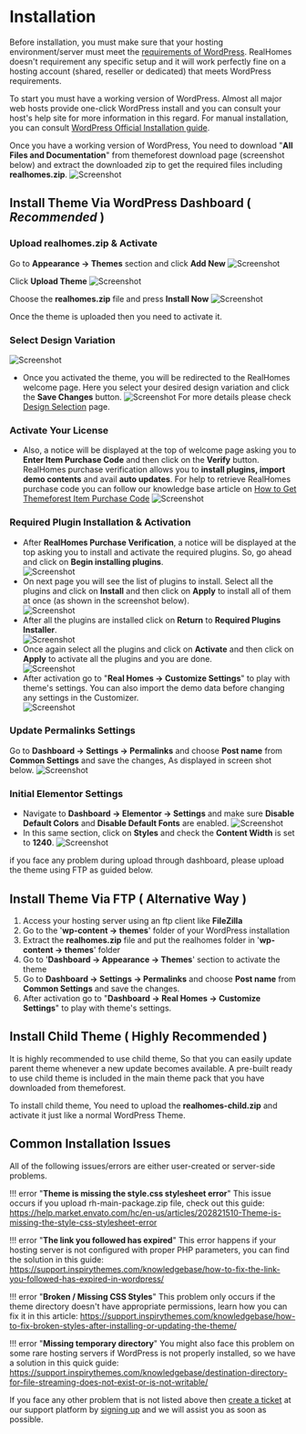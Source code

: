 # Installation

Before installation, you must make sure that your hosting environment/server must meet the [requirements of WordPress](https://wordpress.org/about/requirements/). RealHomes doesn't requirement any specific setup and it will work perfectly fine on a hosting account (shared, reseller or dedicated) that meets WordPress requirements.

To start you must have a working version of WordPress. Almost all major web hosts provide one-click WordPress install and you can consult your host's help site for more information in this regard. For manual installation, you can consult [WordPress Official Installation guide](https://wordpress.org/support/article/how-to-install-wordpress/).

Once you have a working version of WordPress, You need to download "**All Files and Documentation**" from themeforest download page (screenshot below) and extract the downloaded zip to get the required files including **realhomes.zip**.
![Screenshot](images/installation/download-rh-full-package.png)

## Install Theme Via WordPress Dashboard ( _Recommended_ )

### **Upload realhomes.zip & Activate**

Go to **Appearance → Themes** section and click **Add New**
![Screenshot](images/installation/add-new.png)

Click **Upload Theme**
![Screenshot](images/installation/upload-theme.png)

Choose the **realhomes.zip** file and press **Install Now**
![Screenshot](images/installation/realhomes-zip.png)

Once the theme is uploaded then you need to activate it.

### **Select Design Variation**

![Screenshot](images/installation/activate-theme.png)
- Once you activated the theme, you will be redirected to the RealHomes welcome page. Here you select your desired design variation and click the **Save Changes** button. 
![Screenshot](images/installation/welcome-page.png)
For more details please check [Design Selection](design-selection.md) page.

### **Activate Your License**

- Also, a notice will be displayed at the top of welcome page asking you to **Enter Item Purchase Code** and then click on the **Verify** button. RealHomes purchase verification allows you to **install plugins, import demo contents** and avail **auto updates**. For help to retrieve RealHomes purchase code you can follow our knowledge base article on [How to Get Themeforest Item Purchase Code](https://support.inspirythemes.com/knowledgebase/how-to-get-themeforest-item-purchase-code/) 
![Screenshot](images/installation/purchase-verification.png)

### **Required Plugin Installation & Activation**

- After **RealHomes Purchase Verification**, a notice will be displayed at the top asking you to install and activate the required plugins. So, go ahead and click on **Begin installing plugins**.<br>
![Screenshot](images/installation/begin-plugin-installation.png)
- On next page you will see the list of plugins to install. Select all the plugins and click on **Install** and then click on **Apply** to install all of them at once (as shown in the screenshot below). </br>
![Screenshot](images/installation/install-plugins.png)
- After all the plugins are installed click on **Return** to **Required Plugins Installer**. <br>
![Screenshot](images/installation/return-to-install.png)
- Once again select all the plugins and click on **Activate** and then click on **Apply** to activate all the plugins and you are done. <br>
![Screenshot](images/installation/activate-plugins.png)
- After activation go to "**Real Homes → Customize Settings**" to play with theme's settings. You can also import the demo data before changing any settings in the Customizer.<br>
![Screenshot](images/installation/customize.png)

### **Update Permalinks Settings**

Go to **Dashboard → Settings → Permalinks** and choose **Post name** from **Common Settings** and save the changes, As displayed in screen shot below.
![Screenshot](images/import-demo/permalinks.jpg)

### **Initial Elementor Settings**

- Navigate to **Dashboard → Elementor → Settings** and make sure **Disable Default Colors** and **Disable Default Fonts** are enabled.
![Screenshot](images/elementor/disable-default-colors-fonts-elementor.png)
- In this same section, click on **Styles** and check the **Content Width** is set to **1240**.
![Screenshot](images/elementor/content-width-1240-elementor.png)

if you face any problem during upload through dashboard, please upload the theme using FTP as guided below.

## Install Theme Via FTP ( Alternative Way )

1. Access your hosting server using an ftp client like **FileZilla**
2. Go to the '**wp-content → themes**' folder of your WordPress installation
3. Extract the **realhomes.zip** file and put the realhomes folder in '**wp-content → themes**' folder
4. Go to '**Dashboard → Appearance → Themes**' section to activate the theme
5. Go to **Dashboard → Settings → Permalinks** and choose **Post name** from **Common Settings** and save the changes.
6. After activation go to "**Dashboard → Real Homes → Customize Settings**" to play with theme's settings.

## Install Child Theme ( Highly Recommended )

It is highly recommended to use child theme, So that you can easily update parent theme whenever a new update becomes available. A pre-built ready to use child theme is included in the main theme pack that you have downloaded from themeforest.


To install child theme, You need to upload the **realhomes-child.zip** and activate it just like a normal WordPress Theme.

## **Common Installation Issues**

All of the following issues/errors are either user-created or server-side problems.

!!! error "**Theme is missing the style.css stylesheet error**"
    This issue occurs if you upload rh-main-package.zip file, check out this guide: https://help.market.envato.com/hc/en-us/articles/202821510-Theme-is-missing-the-style-css-stylesheet-error

!!! error "**The link you followed has expired**"
    This error happens if your hosting server is not configured with proper PHP parameters, you can find the solution in this guide: https://support.inspirythemes.com/knowledgebase/how-to-fix-the-link-you-followed-has-expired-in-wordpress/

!!! error "**Broken / Missing CSS Styles**"
    This problem only occurs if the theme directory doesn't have appropriate permissions, learn how you can fix it in this article: https://support.inspirythemes.com/knowledgebase/how-to-fix-broken-styles-after-installing-or-updating-the-theme/

!!! error "**Missing temporary directory**"
    You might also face this problem on some rare hosting servers if WordPress is not properly installed, so we have a solution in this quick guide: https://support.inspirythemes.com/knowledgebase/destination-directory-for-file-streaming-does-not-exist-or-is-not-writable/

If you face any other problem that is not listed above then [create a ticket](https://support.inspirythemes.com/ask-question/) at our support platform by [signing up](https://support.inspirythemes.com/login-register/) and we will assist you as soon as possible.